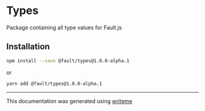 # Types

Package containing all type values for Fault.js

## Installation

```bash
npm install --save @fault/types@1.0.0-alpha.1
```
or
```bash
yarn add @fault/types@1.0.0-alpha.1
```

---
This documentation was generated using [writeme](https://www.npmjs.com/package/@writeme/core)
